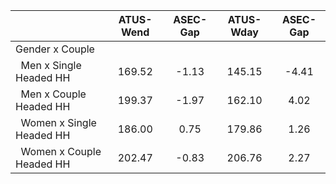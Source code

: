 
|                      |    ATUS-Wend |     ASEC-Gap |    ATUS-Wday |     ASEC-Gap |
| -------------------- | :----------: | :----------: | :----------: | :----------: |
| Gender x Couple      |              |              |              |              |
| &nbsp;&nbsp;Men x Single Headed HH |       169.52 |        -1.13 |       145.15 |        -4.41 |
| &nbsp;&nbsp;Men x Couple Headed HH |       199.37 |        -1.97 |       162.10 |         4.02 |
| &nbsp;&nbsp;Women x Single Headed HH |       186.00 |         0.75 |       179.86 |         1.26 |
| &nbsp;&nbsp;Women x Couple Headed HH |       202.47 |        -0.83 |       206.76 |         2.27 |

